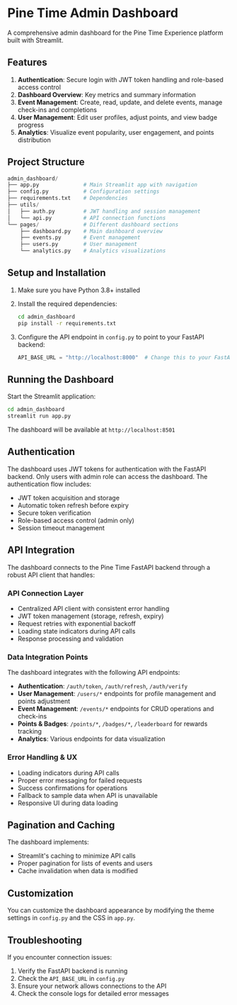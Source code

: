 # Pine Time Admin Dashboard

A comprehensive admin dashboard for the Pine Time Experience platform built with Streamlit.

## Features

1. **Authentication**: Secure login with JWT token handling and role-based access control
2. **Dashboard Overview**: Key metrics and summary information
3. **Event Management**: Create, read, update, and delete events, manage check-ins and completions
4. **User Management**: Edit user profiles, adjust points, and view badge progress
5. **Analytics**: Visualize event popularity, user engagement, and points distribution

## Project Structure

```python
admin_dashboard/
├── app.py              # Main Streamlit app with navigation
├── config.py           # Configuration settings
├── requirements.txt    # Dependencies
├── utils/
│   ├── auth.py         # JWT handling and session management
│   └── api.py          # API connection functions
└── pages/              # Different dashboard sections
    ├── dashboard.py    # Main dashboard overview
    ├── events.py       # Event management
    ├── users.py        # User management
    └── analytics.py    # Analytics visualizations
```

## Setup and Installation

1. Make sure you have Python 3.8+ installed

2. Install the required dependencies:

   ```bash
   cd admin_dashboard
   pip install -r requirements.txt
   ```

3. Configure the API endpoint in `config.py` to point to your FastAPI backend:

   ```python
   API_BASE_URL = "http://localhost:8000"  # Change this to your FastAPI backend URL
   ```

## Running the Dashboard

Start the Streamlit application:

```bash
cd admin_dashboard
streamlit run app.py
```

The dashboard will be available at `http://localhost:8501`

## Authentication

The dashboard uses JWT tokens for authentication with the FastAPI backend. Only users with admin role can access the dashboard. The authentication flow includes:

- JWT token acquisition and storage
- Automatic token refresh before expiry
- Secure token verification
- Role-based access control (admin only)
- Session timeout management

## API Integration

The dashboard connects to the Pine Time FastAPI backend through a robust API client that handles:

### API Connection Layer

- Centralized API client with consistent error handling
- JWT token management (storage, refresh, expiry)
- Request retries with exponential backoff
- Loading state indicators during API calls
- Response processing and validation

### Data Integration Points

The dashboard integrates with the following API endpoints:

- **Authentication**: `/auth/token`, `/auth/refresh`, `/auth/verify`
- **User Management**: `/users/*` endpoints for profile management and points adjustment
- **Event Management**: `/events/*` endpoints for CRUD operations and check-ins
- **Points & Badges**: `/points/*`, `/badges/*`, `/leaderboard` for rewards tracking
- **Analytics**: Various endpoints for data visualization

### Error Handling & UX

- Loading indicators during API calls
- Proper error messaging for failed requests
- Success confirmations for operations
- Fallback to sample data when API is unavailable
- Responsive UI during data loading

## Pagination and Caching

The dashboard implements:

- Streamlit's caching to minimize API calls
- Proper pagination for lists of events and users
- Cache invalidation when data is modified

## Customization

You can customize the dashboard appearance by modifying the theme settings in `config.py` and the CSS in `app.py`.

## Troubleshooting

If you encounter connection issues:

1. Verify the FastAPI backend is running
2. Check the `API_BASE_URL` in `config.py`
3. Ensure your network allows connections to the API
4. Check the console logs for detailed error messages

